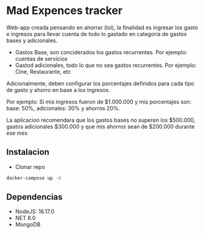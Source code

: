 # Mad Expences tracker

Web-app creada pensando en ahorrar (lol), la finalidad es ingresar los gasto e ingresos para llevar cuenta de todo lo gastado en categoria de gastos bases y adicionales.
* Gastos Base, son conciderados los gastos recurrentes. Por ejemplo: cuentas de servicios
* Gastod adicionales, todo lo que no sea gastos recurrentes. Por ejemplo: Cine, Restaurante, etc


Adicionalmente, deben configurar los porcentajes definidos para cada tipo de gasto y ahorro en base a los ingresos.

Por ejemplo: Si mis ingresos fueron de $1.000.000 y mis porcentajes son: base: 50%, adicionales: 30% y ahorros 20%.

La aplicacion recomendara que los gastos bases no superen los $500.000, gastos adicionales $300.000 y que mis ahorros sean de $200.000 durante ese mes

## Instalacion
- Clonar repo
```bash
docker-compose up -d
```
## Dependencias
- NodeJS: 16.17.0
- NET 8.0
- MongoDB 

